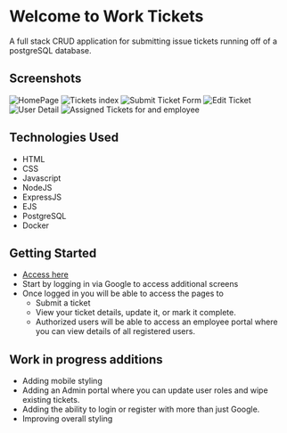 # **Welcome to Work Tickets**
A full stack CRUD application for submitting issue tickets running off of a postgreSQL database.
## Screenshots
![HomePage](https://i.imgur.com/J5hsbV4.png)
![Tickets index](https://i.imgur.com/no1shu9.png)
![Submit Ticket Form](https://i.imgur.com/mNK0ZH0.png)
![Edit Ticket](https://i.imgur.com/4ypqxAb.png)
![User Detail](https://i.imgur.com/zFt76NL.png)
![Assigned Tickets for and employee](https://i.imgur.com/Jy4N96U.png)

## Technologies Used
   - HTML 
   - CSS
   - Javascript
   - NodeJS
   - ExpressJS
   - EJS
   - PostgreSQL
   - Docker
## Getting Started
- [Access here](https://work-tickets.herokuapp.com/)
- Start by logging in via Google to access additional screens
- Once logged in you will be able to access the pages to 
   - Submit a ticket 
   - View your ticket details, update it, or mark it complete. 
   - Authorized users will be able to access an employee portal where you can view details of all registered users.
## Work in progress additions
   - Adding mobile styling
   - Adding an Admin portal where you can update user roles and wipe existing tickets.
   - Adding the ability to login or register with more than just Google.
   - Improving overall styling
